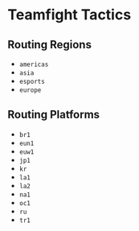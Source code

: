 # Teamfight Tactics 

## Routing Regions 

* `americas`
* `asia`
* `esports`
* `europe`

## Routing Platforms 

* `br1`
* `eun1`
* `euw1`
* `jp1`
* `kr`
* `la1`
* `la2`
* `na1`
* `oc1`
* `ru`
* `tr1`

